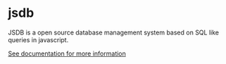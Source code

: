 # jsdb
JSDB is a open source database management system based on SQL like queries in javascript.

<a href ="https://accs.rf.gd/jsdb/d">See documentation for more information</a>
